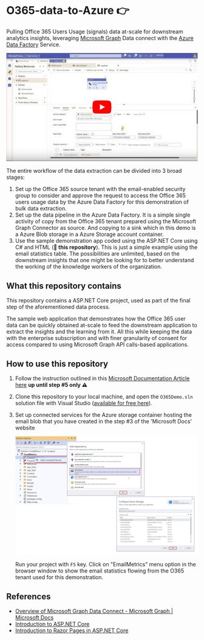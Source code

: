 # O365-data-to-Azure 👉 

Pulling Office 365 Users Usage (signals) data at-scale for downstream analytics insights, leveraging [Microsoft Graph](https://docs.microsoft.com/en-us/graph/overview) Data connect with the [Azure Data Factory](https://azure.microsoft.com/en-us/services/data-factory/) Service.

[![YouTube Video](readme-video-thumb.png?raw=true "YouTube video")](https://www.youtube.com/watch?v=8WIcnof-CL8)

The entire workflow of the data extraction can be divided into 3 broad stages:

1. Set up the Office 365 source tenant with the email-enabled security group to consider and approve the request to access the Office 365 users usage data by the Azure Data Factory for this demonstration of bulk data extraction.
2. Set up the data pipeline in the Azure Data Factory. It is a simple single activity of copy from the Office 365 tenant prepared using the Microsoft Graph Connector as source. And copying to a sink which in this demo is a Azure Blob storage in a Azure Storage account container.
3. Use the sample demonstration app coded using the ASP.NET Core using C# and HTML (**🚩 this repository**). This is just a simple example using the email statistics table. The possibilities are unlimited, based on the downstream insights that one might be looking for to better understand the working of the knowledge workers of the organization.

## What this repository contains

This repository contains a ASP.NET Core project, used as part of the final step of the aforementioned data process.

The sample web application that demonstrates how the Office 365 user data can be quickly obtained at-scale to feed the downstream application to extract the insights and the learning from it. All this while keeping the data with the enterprise subscription and with finer granularity of consent for access compared to using Microsoft Graph API calls-based applications.

## How to use this repository

1. Follow the instruction outlined in this [Microsoft Documentation Article here](https://docs.microsoft.com/en-us/graph/data-connect-quickstart?tabs=Microsoft365) **up until step #5 only ⚠️**
2. Clone this repository to your local machine, and open the `O365Demo.sln` solution file with Visual Studio ([available for free here](https://visualstudio.microsoft.com/downloads/)).
3. Set up connected services for the Azure storage container hosting the email blob that you have created in the step #3 of the 'Microsoft Docs' website

   ![Azure Storage Connected Service](add%20connected%20service.jpg?raw=true "Azure Storage Connected Service")

   Run your project with `F5` key. Click on "EmailMetrics" menu option in the browser window to show the email statistics flowing from the O365 tenant used for this demonstration.

## References

- [Overview of Microsoft Graph Data Connect - Microsoft Graph | Microsoft Docs](https://docs.microsoft.com/en-us/graph/data-connect-concept-overview)
- [Introduction to ASP.NET Core](https://docs.microsoft.com/en-us/aspnet/core/introduction-to-aspnet-core?view=aspnetcore-5.0)
- [Introduction to Razor Pages in ASP.NET Core](https://docs.microsoft.com/en-us/aspnet/core/razor-pages/?view=aspnetcore-5.0&tabs=visual-studio)
